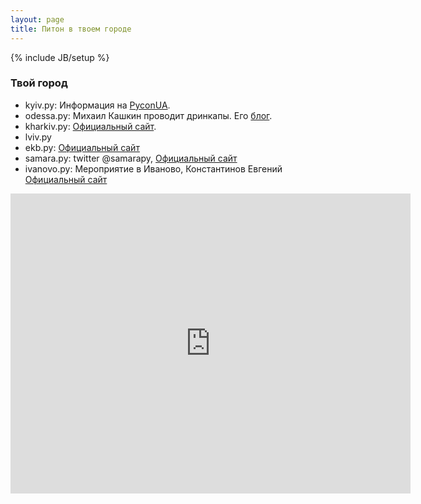 ```yaml
---
layout: page
title: Питон в твоем городе
---
```

{% include JB/setup %}

### Твой город

 * kyiv.py: Информация на [PyconUA](http://ua.pycon.org).
 * odessa.py: Михаил Кашкин проводит дринкапы. Его [блог](http://www.vurt.ru/).
 * kharkiv.py: [Официальный сайт](http://kharkivpy.org.ua/).
 * lviv.py
 * ekb.py: [Официальный сайт](http://ekbpy.ru/)
 * samara.py: twitter @samarapy, [Официальный сайт](http://samarapy.ru)
 * ivanovo.py: Мероприятие в Иваново, Константинов Евгений [Официальный сайт](http://pycon.konstructor.pro)

<iframe
  width="640" height="480" frameborder="0" scrolling="no" marginheight="0" marginwidth="0"
  src="http://maps.google.ru/maps/ms?msa=0&amp;msid=209932790603589637954.0004b8e9b56a324fd4508&amp;ie=UTF8&amp;t=p&amp;ll=53.592505,42.363281&amp;spn=25.19479,56.162109&amp;z=4&amp;output=embed">
</iframe>
